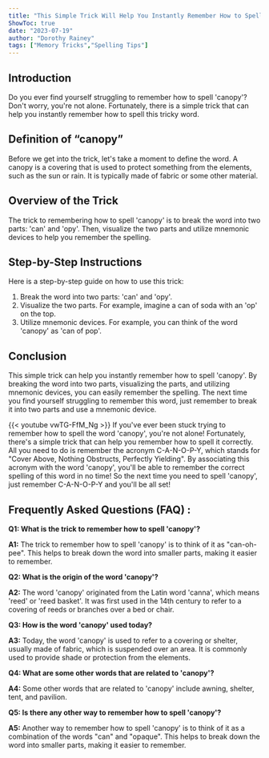 ```yaml
---
title: "This Simple Trick Will Help You Instantly Remember How to Spell 'Canopy'!"
ShowToc: true 
date: "2023-07-19"
author: "Dorothy Rainey" 
tags: ["Memory Tricks","Spelling Tips"]
---
```

## Introduction
Do you ever find yourself struggling to remember how to spell 'canopy'? Don't worry, you're not alone. Fortunately, there is a simple trick that can help you instantly remember how to spell this tricky word.

## Definition of “canopy”
Before we get into the trick, let's take a moment to define the word. A canopy is a covering that is used to protect something from the elements, such as the sun or rain. It is typically made of fabric or some other material.

## Overview of the Trick
The trick to remembering how to spell 'canopy' is to break the word into two parts: 'can' and 'opy'. Then, visualize the two parts and utilize mnemonic devices to help you remember the spelling.

## Step-by-Step Instructions
Here is a step-by-step guide on how to use this trick:

1. Break the word into two parts: 'can' and 'opy'.
2. Visualize the two parts. For example, imagine a can of soda with an 'op' on the top.
3. Utilize mnemonic devices. For example, you can think of the word 'canopy' as 'can of pop'.

## Conclusion
This simple trick can help you instantly remember how to spell 'canopy'. By breaking the word into two parts, visualizing the parts, and utilizing mnemonic devices, you can easily remember the spelling. The next time you find yourself struggling to remember this word, just remember to break it into two parts and use a mnemonic device.

{{< youtube vwTG-FfM_Ng >}} 
If you've ever been stuck trying to remember how to spell the word 'canopy', you're not alone! Fortunately, there's a simple trick that can help you remember how to spell it correctly. All you need to do is remember the acronym C-A-N-O-P-Y, which stands for "Cover Above, Nothing Obstructs, Perfectly Yielding". By associating this acronym with the word 'canopy', you'll be able to remember the correct spelling of this word in no time! So the next time you need to spell 'canopy', just remember C-A-N-O-P-Y and you'll be all set!

## Frequently Asked Questions (FAQ) :
**Q1: What is the trick to remember how to spell 'canopy'?**

**A1:** The trick to remember how to spell 'canopy' is to think of it as "can-oh-pee". This helps to break down the word into smaller parts, making it easier to remember.

**Q2: What is the origin of the word 'canopy'?**

**A2:** The word 'canopy' originated from the Latin word 'canna', which means 'reed' or 'reed basket'. It was first used in the 14th century to refer to a covering of reeds or branches over a bed or chair. 

**Q3: How is the word 'canopy' used today?**

**A3:** Today, the word 'canopy' is used to refer to a covering or shelter, usually made of fabric, which is suspended over an area. It is commonly used to provide shade or protection from the elements.

**Q4: What are some other words that are related to 'canopy'?**

**A4:** Some other words that are related to 'canopy' include awning, shelter, tent, and pavilion. 

**Q5: Is there any other way to remember how to spell 'canopy'?**

**A5:** Another way to remember how to spell 'canopy' is to think of it as a combination of the words "can" and "opaque". This helps to break down the word into smaller parts, making it easier to remember.





